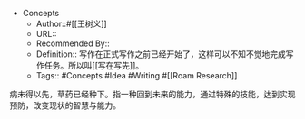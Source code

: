 - Concepts
    - Author::#[[王树义]]
    - URL::
    - Recommended By:: 
    - Definition:: 写作在正式写作之前已经开始了，这样可以不知不觉地完成写作任务。所以叫[[写在写先]]。
    - Tags:: #Concepts #Idea #Writing #[[Roam Research]]


病未得以先，草药已经种下。指一种回到未来的能力，通过特殊的技能，达到实现预防，改变现状的智慧与能力。